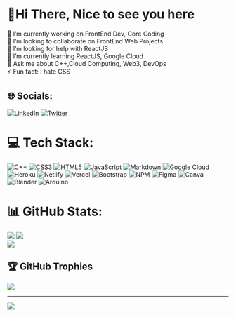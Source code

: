 # 💫Hi There, Nice to see you here
🔭 I’m currently working on FrontEnd Dev, Core Coding<br>👯 I’m looking to collaborate on FrontEnd Web Projects<br>🤝 I’m looking for help with ReactJS<br>🌱 I’m currently learning ReactJS, Google Cloud<br>💬 Ask me about C++,Cloud Computing, Web3, DevOps<br>⚡ Fun fact: I hate CSS


## 🌐 Socials:
[![LinkedIn](https://img.shields.io/badge/LinkedIn-%230077B5.svg?logo=linkedin&logoColor=white)](https://linkedin.com/in/https://www.linkedin.com/in/aman-kumar-singh-kushwaha-60b501225) [![Twitter](https://img.shields.io/badge/Twitter-%231DA1F2.svg?logo=Twitter&logoColor=white)](https://twitter.com/https://twitter.com/Aman_KSK) 

# 💻 Tech Stack:
![C++](https://img.shields.io/badge/c++-%2300599C.svg?style=plastic&logo=c%2B%2B&logoColor=white) ![CSS3](https://img.shields.io/badge/css3-%231572B6.svg?style=plastic&logo=css3&logoColor=white) ![HTML5](https://img.shields.io/badge/html5-%23E34F26.svg?style=plastic&logo=html5&logoColor=white) ![JavaScript](https://img.shields.io/badge/javascript-%23323330.svg?style=plastic&logo=javascript&logoColor=%23F7DF1E) ![Markdown](https://img.shields.io/badge/markdown-%23000000.svg?style=plastic&logo=markdown&logoColor=white) ![Google Cloud](https://img.shields.io/badge/Google%20Cloud-%234285F4.svg?style=plastic&logo=google-cloud&logoColor=white) ![Heroku](https://img.shields.io/badge/heroku-%23430098.svg?style=plastic&logo=heroku&logoColor=white) ![Netlify](https://img.shields.io/badge/netlify-%23000000.svg?style=plastic&logo=netlify&logoColor=#00C7B7) ![Vercel](https://img.shields.io/badge/vercel-%23000000.svg?style=plastic&logo=vercel&logoColor=white) ![Bootstrap](https://img.shields.io/badge/bootstrap-%23563D7C.svg?style=plastic&logo=bootstrap&logoColor=white) ![NPM](https://img.shields.io/badge/NPM-%23000000.svg?style=plastic&logo=npm&logoColor=white) 	![Figma](https://img.shields.io/badge/figma-%23F24E1E.svg?style=plastic&logo=figma&logoColor=white) ![Canva](https://img.shields.io/badge/Canva-%2300C4CC.svg?style=plastic&logo=Canva&logoColor=white) ![Blender](https://img.shields.io/badge/blender-%23F5792A.svg?style=plastic&logo=blender&logoColor=white) ![Arduino](https://img.shields.io/badge/-Arduino-00979D?style=plastic&logo=Arduino&logoColor=white)
# 📊 GitHub Stats:
![](https://github-readme-stats.vercel.app/api?username=Aman-Singh-Kushwaha&theme=dark&hide_border=false&include_all_commits=true&count_private=true)
![](https://github-readme-streak-stats.herokuapp.com/?user=Aman-Singh-Kushwaha&theme=dark&hide_border=false)<br/>
![](https://github-readme-stats.vercel.app/api/top-langs/?username=Aman-Singh-Kushwaha&theme=dark&hide_border=false&include_all_commits=true&count_private=true&layout=compact)

## 🏆 GitHub Trophies
![](https://github-profile-trophy.vercel.app/?username=Aman-Singh-Kushwaha&theme=juicyfresh&no-frame=true&no-bg=true&margin-w=4)
<!-- 
### 😂 Random Dev Meme
<img src="https://random-memer.aman-singh-kus1.repl.co" width="400px"/>
 -->
---
[![](https://visitcount.itsvg.in/api?id=Aman-Singh-Kushwaha&icon=1&color=12)](https://visitcount.itsvg.in)
